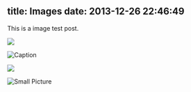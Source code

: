 title: Images
date: 2013-12-26 22:46:49
---

This is a image test post.

<!-- more -->

![](/assets/wallpaper-2572384.jpg)

![Caption](/assets/wallpaper-2311325.jpg)

![](/assets/wallpaper-878514.jpg)

![Small Picture](http://placehold.it/350x150.jpg)
